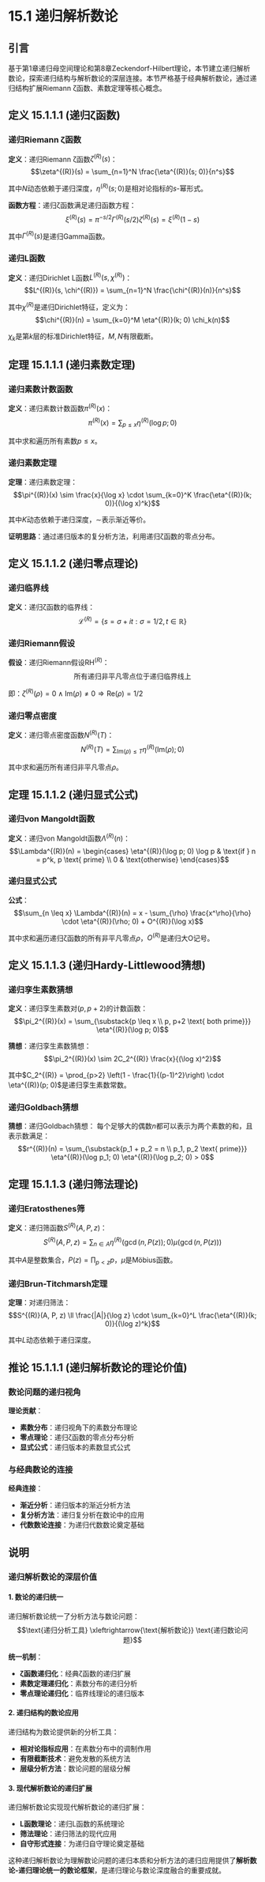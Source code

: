 # 15.1 递归解析数论

## 引言

基于第1章递归母空间理论和第8章Zeckendorf-Hilbert理论，本节建立递归解析数论，探索递归结构与解析数论的深层连接。本节严格基于经典解析数论，通过递归结构扩展Riemann ζ函数、素数定理等核心概念。

## 定义 15.1.1.1 (递归ζ函数)

### 递归Riemann ζ函数

**定义**：递归Riemann ζ函数$\zeta^{(R)}(s)$：
$$\zeta^{(R)}(s) = \sum_{n=1}^N \frac{\eta^{(R)}(s; 0)}{n^s}$$

其中$N$动态依赖于递归深度，$\eta^{(R)}(s; 0)$是相对论指标的$s$-幂形式。

**函数方程**：递归ζ函数满足递归函数方程：
$$\xi^{(R)}(s) = \pi^{-s/2} \Gamma^{(R)}(s/2) \zeta^{(R)}(s) = \xi^{(R)}(1-s)$$

其中$\Gamma^{(R)}(s)$是递归Gamma函数。

### 递归L函数

**定义**：递归Dirichlet L函数$L^{(R)}(s, \chi^{(R)})$：
$$L^{(R)}(s, \chi^{(R)}) = \sum_{n=1}^N \frac{\chi^{(R)}(n)}{n^s}$$

其中$\chi^{(R)}$是递归Dirichlet特征，定义为：
$$\chi^{(R)}(n) = \sum_{k=0}^M \eta^{(R)}(k; 0) \chi_k(n)$$

$\chi_k$是第$k$层的标准Dirichlet特征，$M, N$有限截断。

## 定理 15.1.1.1 (递归素数定理)

### 递归素数计数函数

**定义**：递归素数计数函数$\pi^{(R)}(x)$：
$$\pi^{(R)}(x) = \sum_{p \leq x} \eta^{(R)}(\log p; 0)$$

其中求和遍历所有素数$p \leq x$。

### 递归素数定理

**定理**：递归素数定理：
$$\pi^{(R)}(x) \sim \frac{x}{\log x} \cdot \sum_{k=0}^K \frac{\eta^{(R)}(k; 0)}{(\log x)^k}$$

其中$K$动态依赖于递归深度，$\sim$表示渐近等价。

**证明思路**：通过递归版本的复分析方法，利用递归ζ函数的零点分布。

## 定义 15.1.1.2 (递归零点理论)

### 递归临界线

**定义**：递归ζ函数的临界线：
$$\mathcal{L}^{(R)} = \{s = \sigma + it : \sigma = 1/2, t \in \mathbb{R}\}$$

### 递归Riemann假设

**假设**：递归Riemann假设$\text{RH}^{(R)}$：
$$\text{所有递归非平凡零点位于递归临界线上}$$

即：$\zeta^{(R)}(\rho) = 0 \land \text{Im}(\rho) \neq 0 \Rightarrow \text{Re}(\rho) = 1/2$

### 递归零点密度

**定义**：递归零点密度函数$N^{(R)}(T)$：
$$N^{(R)}(T) = \sum_{\text{Im}(\rho) \leq T} \eta^{(R)}(\text{Im}(\rho); 0)$$

其中求和遍历所有递归非平凡零点$\rho$。

## 定理 15.1.1.2 (递归显式公式)

### 递归von Mangoldt函数

**定义**：递归von Mangoldt函数$\Lambda^{(R)}(n)$：
$$\Lambda^{(R)}(n) = \begin{cases}
\eta^{(R)}(\log p; 0) \log p & \text{if } n = p^k, p \text{ prime} \\
0 & \text{otherwise}
\end{cases}$$

### 递归显式公式

**公式**：
$$\sum_{n \leq x} \Lambda^{(R)}(n) = x - \sum_{\rho} \frac{x^\rho}{\rho} \cdot \eta^{(R)}(\rho; 0) + O^{(R)}(\log x)$$

其中求和遍历递归ζ函数的所有非平凡零点$\rho$，$O^{(R)}$是递归大O记号。

## 定义 15.1.1.3 (递归Hardy-Littlewood猜想)

### 递归孪生素数猜想

**定义**：递归孪生素数对$(p, p+2)$的计数函数：
$$\pi_2^{(R)}(x) = \sum_{\substack{p \leq x \\ p, p+2 \text{ both prime}}} \eta^{(R)}(\log p; 0)$$

**猜想**：递归孪生素数猜想：
$$\pi_2^{(R)}(x) \sim 2C_2^{(R)} \frac{x}{(\log x)^2}$$

其中$C_2^{(R)} = \prod_{p>2} \left(1 - \frac{1}{(p-1)^2}\right) \cdot \eta^{(R)}(p; 0)$是递归孪生素数常数。

### 递归Goldbach猜想

**猜想**：递归Goldbach猜想：
每个足够大的偶数$n$都可以表示为两个素数的和，且表示数满足：
$$r^{(R)}(n) = \sum_{\substack{p_1 + p_2 = n \\ p_1, p_2 \text{ prime}}} \eta^{(R)}(\log p_1; 0) \eta^{(R)}(\log p_2; 0) > 0$$

## 定理 15.1.1.3 (递归筛法理论)

### 递归Eratosthenes筛

**定义**：递归筛函数$S^{(R)}(A, P, z)$：
$$S^{(R)}(A, P, z) = \sum_{n \in A} \eta^{(R)}(\gcd(n, P(z)); 0) \mu(\gcd(n, P(z)))$$

其中$A$是整数集合，$P(z) = \prod_{p < z} p$，$\mu$是Möbius函数。

### 递归Brun-Titchmarsh定理

**定理**：对递归筛法：
$$S^{(R)}(A, P, z) \ll \frac{|A|}{\log z} \cdot \sum_{k=0}^L \frac{\eta^{(R)}(k; 0)}{(\log z)^k}$$

其中$L$动态依赖于递归深度。

## 推论 15.1.1.1 (递归解析数论的理论价值)

### 数论问题的递归视角

**理论贡献**：
- **素数分布**：递归视角下的素数分布理论
- **零点理论**：递归ζ函数的零点分布分析
- **显式公式**：递归版本的素数显式公式

### 与经典数论的连接

**经典连接**：
- **渐近分析**：递归版本的渐近分析方法
- **复分析方法**：递归复分析在数论中的应用
- **代数数论连接**：为递归代数数论奠定基础

## 说明

### **递归解析数论的深层价值**

#### **1. 数论的递归统一**
递归解析数论统一了分析方法与数论问题：
$$\text{递归分析工具} \xleftrightarrow{\text{解析数论}} \text{递归数论问题}$$

**统一机制**：
- **ζ函数递归化**：经典ζ函数的递归扩展
- **素数定理递归化**：素数分布的递归分析
- **零点理论递归化**：临界线理论的递归版本

#### **2. 递归结构的数论应用**
递归结构为数论提供新的分析工具：
- **相对论指标应用**：在素数分布中的调制作用
- **有限截断技术**：避免发散的系统方法
- **层级分析方法**：数论问题的层级分解

#### **3. 现代解析数论的递归扩展**
递归解析数论实现现代解析数论的递归扩展：
- **L函数理论**：递归L函数的系统理论
- **筛法理论**：递归筛法的现代应用
- **自守形式连接**：为递归自守理论奠定基础

这种递归解析数论为理解数论问题的递归本质和分析方法的递归应用提供了**解析数论-递归理论统一的数论框架**，是递归理论与数论深度融合的重要成就。